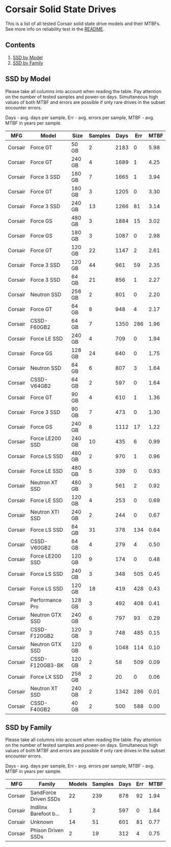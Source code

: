 Corsair Solid State Drives
==========================

This is a list of all tested Corsair solid state drive models and their MTBFs. See
more info on reliability test in the [README](https://github.com/linuxhw/SMART).

Contents
--------

1. [ SSD by Model  ](#ssd-by-model)
2. [ SSD by Family ](#ssd-by-family)

SSD by Model
------------

Please take all columns into account when reading the table. Pay attention on the
number of tested samples and power-on days. Simultaneous high values of both MTBF
and errors are possible if only rare drives in the subset encounter errors.

Days - avg. days per sample,
Err  - avg. errors per sample,
MTBF - avg. MTBF in years per sample.

| MFG       | Model              | Size   | Samples | Days  | Err   | MTBF |
|-----------|--------------------|--------|---------|-------|-------|------|
| Corsair   | Force GT           | 50 GB  | 2       | 2183  | 0     | 5.98   |
| Corsair   | Force GT           | 240 GB | 4       | 1689  | 1     | 4.25   |
| Corsair   | Force 3 SSD        | 180 GB | 7       | 1665  | 1     | 3.94   |
| Corsair   | Force GT           | 180 GB | 3       | 1205  | 0     | 3.30   |
| Corsair   | Force 3 SSD        | 240 GB | 13      | 1266  | 81    | 3.14   |
| Corsair   | Force GS           | 480 GB | 3       | 1884  | 15    | 3.02   |
| Corsair   | Force GS           | 180 GB | 3       | 1087  | 0     | 2.98   |
| Corsair   | Force GT           | 120 GB | 22      | 1147  | 2     | 2.61   |
| Corsair   | Force 3 SSD        | 120 GB | 44      | 961   | 59    | 2.35   |
| Corsair   | Force 3 SSD        | 64 GB  | 21      | 856   | 1     | 2.27   |
| Corsair   | Neutron SSD        | 256 GB | 2       | 801   | 0     | 2.20   |
| Corsair   | Force GT           | 64 GB  | 8       | 948   | 4     | 2.17   |
| Corsair   | CSSD-F60GB2        | 64 GB  | 7       | 1350  | 286   | 1.96   |
| Corsair   | Force LE SSD       | 240 GB | 4       | 709   | 0     | 1.94   |
| Corsair   | Force GS           | 128 GB | 24      | 640   | 0     | 1.75   |
| Corsair   | Neutron SSD        | 64 GB  | 6       | 807   | 3     | 1.64   |
| Corsair   | CSSD-V64GB2        | 64 GB  | 2       | 597   | 0     | 1.64   |
| Corsair   | Force GT           | 90 GB  | 4       | 610   | 1     | 1.36   |
| Corsair   | Force 3 SSD        | 90 GB  | 7       | 473   | 0     | 1.30   |
| Corsair   | Force GS           | 240 GB | 8       | 1112  | 17    | 1.22   |
| Corsair   | Force LE200 SSD    | 240 GB | 10      | 435   | 6     | 0.99   |
| Corsair   | Force LS SSD       | 480 GB | 2       | 970   | 1     | 0.96   |
| Corsair   | Force LE SSD       | 480 GB | 5       | 339   | 0     | 0.93   |
| Corsair   | Neutron XT SSD     | 480 GB | 3       | 561   | 2     | 0.92   |
| Corsair   | Force LE SSD       | 120 GB | 4       | 253   | 0     | 0.69   |
| Corsair   | Neutron XTI SSD    | 240 GB | 2       | 244   | 0     | 0.67   |
| Corsair   | Force LS SSD       | 64 GB  | 31      | 378   | 134   | 0.64   |
| Corsair   | CSSD-V60GB2        | 64 GB  | 4       | 279   | 4     | 0.50   |
| Corsair   | Force LE200 SSD    | 120 GB | 9       | 174   | 0     | 0.48   |
| Corsair   | Force LS SSD       | 240 GB | 3       | 348   | 505   | 0.45   |
| Corsair   | Force LS SSD       | 120 GB | 18      | 419   | 428   | 0.43   |
| Corsair   | Performance Pro    | 128 GB | 3       | 492   | 408   | 0.41   |
| Corsair   | Neutron GTX SSD    | 240 GB | 6       | 797   | 93    | 0.29   |
| Corsair   | CSSD-F120GB2       | 120 GB | 3       | 748   | 485   | 0.15   |
| Corsair   | Neutron GTX SSD    | 120 GB | 6       | 1048  | 114   | 0.10   |
| Corsair   | CSSD-F120GB3-BK    | 120 GB | 2       | 58    | 509   | 0.09   |
| Corsair   | Force LX SSD       | 256 GB | 2       | 20    | 0     | 0.06   |
| Corsair   | Neutron XT SSD     | 240 GB | 2       | 1342  | 286   | 0.01   |
| Corsair   | CSSD-F40GB2        | 40 GB  | 2       | 500   | 588   | 0.00   |

SSD by Family
-------------

Please take all columns into account when reading the table. Pay attention on the
number of tested samples and power-on days. Simultaneous high values of both MTBF
and errors are possible if only rare drives in the subset encounter errors.

Days - avg. days per sample,
Err  - avg. errors per sample,
MTBF - avg. MTBF in years per sample.

| MFG       | Family                 | Models | Samples | Days  | Err   | MTBF |
|-----------|------------------------|--------|---------|-------|-------|------|
| Corsair   | SandForce Driven SSDs  | 22     | 239     | 878   | 92    | 1.94   |
| Corsair   | Indilinx Barefoot b... | 1      | 2       | 597   | 0     | 1.64   |
| Corsair   | Unknown                | 14     | 51      | 601   | 81    | 0.77   |
| Corsair   | Phison Driven SSDs     | 2      | 19      | 312   | 4     | 0.75   |
